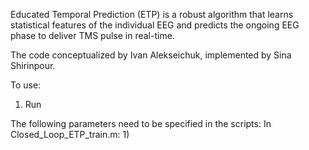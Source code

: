 Educated Temporal Prediction (ETP) is a robust algorithm that learns statistical features of the individual EEG and predicts the ongoing EEG phase to deliver TMS pulse in real-time.

The code conceptualized by Ivan Alekseichuk, implemented by Sina Shirinpour.

To use:
1) Run

The following parameters need to be specified in the scripts:
In Closed_Loop_ETP_train.m:
1)

